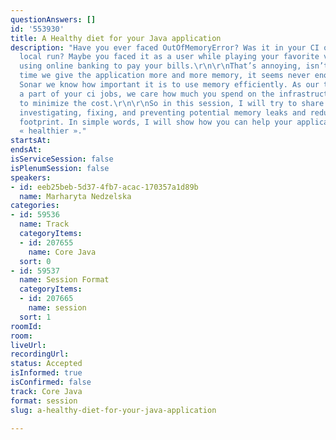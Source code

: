 ```yaml
---
questionAnswers: []
id: '553930'
title: A Healthy diet for your Java application
description: "Have you ever faced OutOfMemoryError? Was it in your CI or during the
  local run? Maybe you faced it as a user while playing your favorite video game or
  using online banking to pay your bills.\r\n\r\nThat’s annoying, isn’t it? Every
  time we give the application more and more memory, it seems never enough…\r\n\r\nIn
  Sonar we know how important it is to use memory efficiently. As our tools are often
  a part of your ci jobs, we care how much you spend on the infrastructure and try
  to minimize the cost.\r\n\r\nSo in this session, I will try to share some tips for
  investigating, fixing, and preventing potential memory leaks and reducing the memory
  footprint. In simple words, I will show how you can help your applications eat memory
  « healthier »."
startsAt: 
endsAt: 
isServiceSession: false
isPlenumSession: false
speakers:
- id: eeb25beb-5d37-4fb7-acac-170357a1d89b
  name: Marharyta Nedzelska
categories:
- id: 59536
  name: Track
  categoryItems:
  - id: 207655
    name: Core Java
  sort: 0
- id: 59537
  name: Session Format
  categoryItems:
  - id: 207665
    name: session
  sort: 1
roomId: 
room: 
liveUrl: 
recordingUrl: 
status: Accepted
isInformed: true
isConfirmed: false
track: Core Java
format: session
slug: a-healthy-diet-for-your-java-application

---
```

